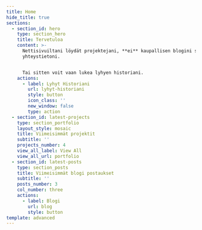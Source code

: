 ```yaml
---
title: Home
hide_title: true
sections:
  - section_id: hero
    type: section_hero
    title: Tervetuloa
    content: >-
      Nettisivuiltani löydät projektejani, **ei** kaupallisen blogini sekä
      yhteystietoni.


      Tai sitten voit vaan lukea lyhyen historiani.
    actions:
      - label: Lyhyt Historiani
        url: lyhyt-historiani
        style: button
        icon_class: ''
        new_window: false
        type: action
  - section_id: latest-projects
    type: section_portfolio
    layout_style: mosaic
    title: Viimeisimmät projektit
    subtitle: ''
    projects_number: 4
    view_all_label: View All
    view_all_url: portfolio
  - section_id: latest-posts
    type: section_posts
    title: Viimeisimmät blogi postaukset
    subtitle: ''
    posts_number: 3
    col_number: three
    actions:
      - label: Blogi
        url: blog
        style: button
template: advanced
---
```

